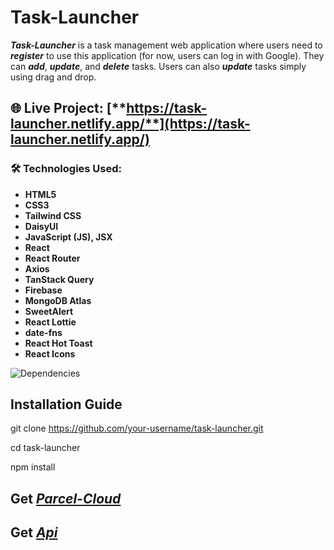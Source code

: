 # Task-Launcher  

**_Task-Launcher_** is a task management web application where users need to ***register*** to use this application (for now, users can log in with Google). They can ***add***, ***update***, and ***delete*** tasks. Users can also ***update*** tasks simply using drag and drop.  

## 🌐 Live Project: [**https://task-launcher.netlify.app/**](https://task-launcher.netlify.app/)  

### 🛠️ Technologies Used:  

- **HTML5**
- **CSS3**
- **Tailwind CSS**
- **DaisyUI**
- **JavaScript (JS), JSX**
- **React**
- **React Router**
- **Axios**
- **TanStack Query**
- **Firebase**
- **MongoDB Atlas**
- **SweetAlert**
- **React Lottie**
- **date-fns**
- **React Hot Toast**
- **React Icons**

![Dependencies](https://i.ibb.co.com/ks3npkG2/dependencies.png)  

## Installation Guide

 git clone https://github.com/your-username/task-launcher.git

 cd task-launcher

npm install

 ## Get [*_Parcel-Cloud_*](https://parcel-cloud.netlify.app/) 
 ## Get [*_Api_*](https://y-nu-two.vercel.app/) 